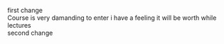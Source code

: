 first change <br>
Course is very damanding to enter i have a feeling it will be worth while lectures <br>
second change <br>